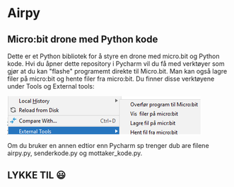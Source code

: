 # Airpy
## Micro:bit drone med Python kode
Dette er et Python bibliotek for å styre en drone med micro.bit og Python kode.  Hvi du åpner dette repository i Pycharm vil du få med verktøyer som gjør at du kan "flashe" programemt direkte til Micro.bit.  Man kan også lagre filer på micro:bit og hente filer fra micro:bit. Du finner disse verktøyene under Tools og External tools:

![Pycharm meny](https://github.com/Svein-Tore/Airpy/blob/master/Pycharm_tools.png)

Om du bruker en annen edtior enn Pycharm sp trenger dub are filene airpy.py, senderkode.py og mottaker_kode.py.

## LYKKE TIL :smiley:
